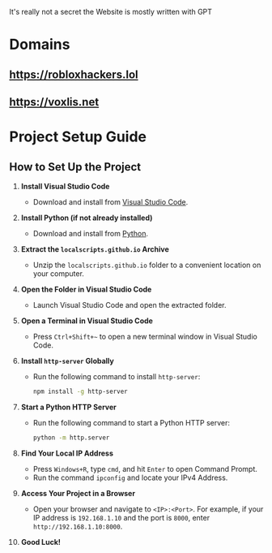 It's really not a secret the Website is mostly written with GPT

# Domains 

## https://robloxhackers.lol
## https://voxlis.net


# Project Setup Guide

## How to Set Up the Project

1. **Install Visual Studio Code**
   - Download and install from [Visual Studio Code](https://visualstudio.microsoft.com/).

2. **Install Python (if not already installed)**
   - Download and install from [Python](https://www.python.org/).

3. **Extract the `localscripts.github.io` Archive**
   - Unzip the `localscripts.github.io` folder to a convenient location on your computer.

4. **Open the Folder in Visual Studio Code**
   - Launch Visual Studio Code and open the extracted folder.

5. **Open a Terminal in Visual Studio Code**
   - Press `Ctrl+Shift+~` to open a new terminal window in Visual Studio Code.

6. **Install `http-server` Globally**
   - Run the following command to install `http-server`:
     ```bash
     npm install -g http-server
     ```

7. **Start a Python HTTP Server**
   - Run the following command to start a Python HTTP server:
     ```bash
     python -m http.server
     ```

8. **Find Your Local IP Address**
   - Press `Windows+R`, type `cmd`, and hit `Enter` to open Command Prompt.
   - Run the command `ipconfig` and locate your IPv4 Address.

9. **Access Your Project in a Browser**
   - Open your browser and navigate to `<IP>:<Port>`. For example, if your IP address is `192.168.1.10` and the port is `8000`, enter `http://192.168.1.10:8000`.

10. **Good Luck!**
